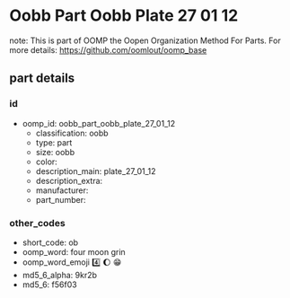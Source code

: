 # Oobb Part Oobb Plate 27 01 12  

note: This is part of OOMP the Oopen Organization Method For Parts. For more details: https://github.com/oomlout/oomp_base

##  part details





### id
* oomp_id: oobb_part_oobb_plate_27_01_12
  * classification: oobb
  * type: part
  * size: oobb
  * color: 
  * description_main: plate_27_01_12
  * description_extra: 
  * manufacturer: 
  * part_number: 

### other_codes
* short_code: ob
* oomp_word: four moon grin
* oomp_word_emoji :four: :moon: :grin:
* md5_6_alpha: 9kr2b
* md5_6: f56f03